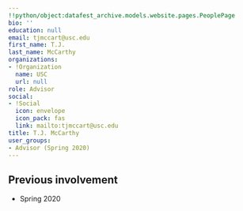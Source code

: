 ```yaml
---
!!python/object:datafest_archive.models.website.pages.PeoplePage
bio: ''
education: null
email: tjmccart@usc.edu
first_name: T.J.
last_name: McCarthy
organizations:
- !Organization
  name: USC
  url: null
role: Advisor
social:
- !Social
  icon: envelope
  icon_pack: fas
  link: mailto:tjmccart@usc.edu
title: T.J. McCarthy
user_groups:
- Advisor (Spring 2020)
---
```


## Previous involvement

* Spring 2020
